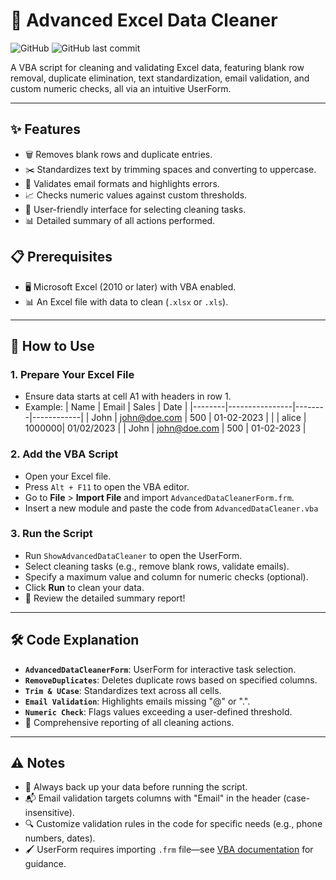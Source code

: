 # 🧹 Advanced Excel Data Cleaner

![GitHub](https://img.shields.io/badge/license-MIT-blue.svg) ![GitHub last commit](https://img.shields.io/github/last-commit/hhai93/Advanced-Excel-Data-Cleaner)

A VBA script for cleaning and validating Excel data, featuring blank row removal, duplicate elimination, text standardization, email validation, and custom numeric checks, all via an intuitive UserForm.

---

## ✨ Features
- 🗑️ Removes blank rows and duplicate entries.
- ✂️ Standardizes text by trimming spaces and converting to uppercase.
- 📧 Validates email formats and highlights errors.
- 📈 Checks numeric values against custom thresholds.
- 🎨 User-friendly interface for selecting cleaning tasks.
- 📊 Detailed summary of all actions performed.

## 📋 Prerequisites
- 🖥️ Microsoft Excel (2010 or later) with VBA enabled.
- 📊 An Excel file with data to clean (`.xlsx` or `.xls`).

---

## 🚀 How to Use

### 1. Prepare Your Excel File
- Ensure data starts at cell A1 with headers in row 1.
- Example:
  | Name   | Email          | Sales  | Date       |
  |--------|----------------|--------|------------|
  | John   | john@doe.com   | 500    | 01-02-2023 |
  |        | alice          | 1000000| 01/02/2023 |
  | John   | john@doe.com   | 500    | 01-02-2023 |

### 2. Add the VBA Script
- Open your Excel file.
- Press `Alt + F11` to open the VBA editor.
- Go to **File** > **Import File** and import `AdvancedDataCleanerForm.frm`.
- Insert a new module and paste the code from `AdvancedDataCleaner.vba`

### 3. Run the Script
- Run `ShowAdvancedDataCleaner` to open the UserForm.
- Select cleaning tasks (e.g., remove blank rows, validate emails).
- Specify a maximum value and column for numeric checks (optional).
- Click **Run** to clean your data.
- 🎉 Review the detailed summary report!

---

## 🛠️ Code Explanation
- **`AdvancedDataCleanerForm`**: UserForm for interactive task selection.
- **`RemoveDuplicates`**: Deletes duplicate rows based on specified columns.
- **`Trim & UCase`**: Standardizes text across all cells.
- **`Email Validation`**: Highlights emails missing "@" or ".".
- **`Numeric Check`**: Flags values exceeding a user-defined threshold.
- 🔄 Comprehensive reporting of all cleaning actions.

---

## ⚠️ Notes
- 💾 Always back up your data before running the script.
- 📬 Email validation targets columns with "Email" in the header (case-insensitive).
- 🔍 Customize validation rules in the code for specific needs (e.g., phone numbers, dates).
- 🖌️ UserForm requires importing `.frm` file—see [VBA documentation](https://docs.microsoft.com/en-us/office/vba) for guidance.
